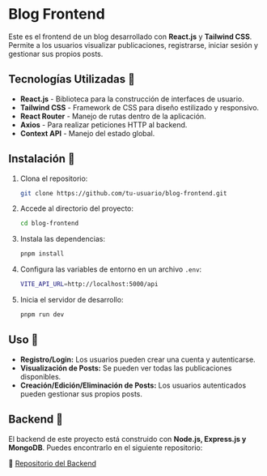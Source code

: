 # Blog Frontend

Este es el frontend de un blog desarrollado con **React.js** y **Tailwind CSS**. Permite a los usuarios visualizar publicaciones, registrarse, iniciar sesión y gestionar sus propios posts.

## Tecnologías Utilizadas 🚀

- **React.js** - Biblioteca para la construcción de interfaces de usuario.
- **Tailwind CSS** - Framework de CSS para diseño estilizado y responsivo.
- **React Router** - Manejo de rutas dentro de la aplicación.
- **Axios** - Para realizar peticiones HTTP al backend.
- **Context API** - Manejo del estado global.

## Instalación 🔧

1. Clona el repositorio:
   ```sh
   git clone https://github.com/tu-usuario/blog-frontend.git
   ```
2. Accede al directorio del proyecto:
   ```sh
   cd blog-frontend
   ```
3. Instala las dependencias:
   ```sh
   pnpm install
   ```
4. Configura las variables de entorno en un archivo `.env`:
   ```sh
   VITE_API_URL=http://localhost:5000/api
   ```
5. Inicia el servidor de desarrollo:
   ```sh
   pnpm run dev
   ```

## Uso 📖

- **Registro/Login:** Los usuarios pueden crear una cuenta y autenticarse.
- **Visualización de Posts:** Se pueden ver todas las publicaciones disponibles.
- **Creación/Edición/Eliminación de Posts:** Los usuarios autenticados pueden gestionar sus propios posts.

## Backend 📡

El backend de este proyecto está construido con **Node.js, Express.js y MongoDB**. Puedes encontrarlo en el siguiente repositorio:

🔗 [Repositorio del Backend](https://github.com/tu-usuario/blog-backend)
